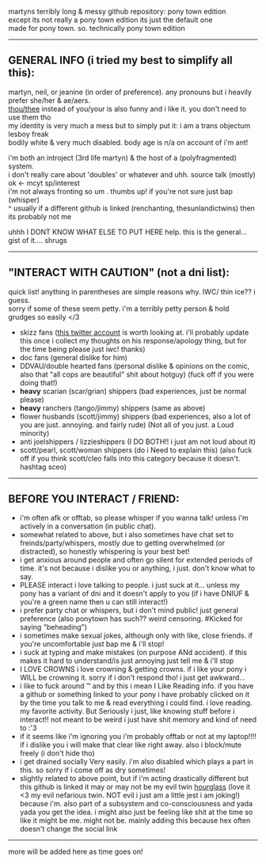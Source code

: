 martyns terribly long & messy github repository: pony town edition <br>
except its not really a pony town edition its just the default one <br>
made for pony town. so. technically pony town edition
***
## GENERAL INFO (i tried my best to simplify all this):
martyn, neil, or jeanine (in order of preference). any pronouns but i heavily prefer she/her & ae/aers. <br>
[thou/thee](https://pronouny.xyz/pronouns/601da3941d17f10013457879) instead of you/your is also funny and i like it. you don't need to use them tho <br>
my identity is very much a mess but to simply put it: i am a trans objectum lesboy freak <br>
bodily white & very much disabled. body age is n/a on account of i'm ant!

i'm both an introject (3rd life martyn) & the host of a (polyfragmented) system. <br>
i don't really care about 'doubles' or whatever and uhh. source talk (mostly) ok <- mcyt sp/interest <br>
i'm not always fronting so um . thumbs up! if you're not sure just bap (whisper) <br>
^ usually if a different github is linked (renchanting, thesunlandictwins) then its probably not me

uhhh I DONT KNOW WHAT ELSE TO PUT HERE help. this is the general... gist of it.... shrugs
***
## "INTERACT WITH CAUTION" (not a dni list):
quick list! anything in parentheses are simple reasons why. IWC/ thin ice?? i guess. <br>
sorry if some of these seem petty. i'm a terribly petty person & hold grudges so easily </3
- skizz fans ([this twitter account](https://x.com/SkizzleArchive) is worth looking at. i'll probably update this once i collect my thoughts on his response/apology thing, but for the time being please just iwc! thanks)
- doc fans (general dislike for him)
- DDVAU/double hearted fans (personal dislike & opinions on the comic, also that "all cops are beautiful" shit about hotguy) (fuck off if you were doing that!)
-  **heavy** scarian (scar/grian) shippers (bad experiences, just be normal please)
-  **heavy** ranchers (tango/jimmy) shippers (same as above)
-  flower husbands (scott/jimmy) shippers (bad experiences, also a lot of you are just. annoying. and fairly rude) (Not all of you just. a Loud minority)
-  anti joelshippers / lizzieshippers (I DO BOTH!! i just am not loud about it)
-  scott/pearl, scott/woman shippers (do i Need to explain this) (also fuck off if you think scott/cleo falls into this category because it doesn't. hashtag sceo)
***
## BEFORE YOU INTERACT / FRIEND:
- i'm often afk or offtab, so please whisper if you wanna talk! unless i'm actively in a conversation (in public chat).
- somewhat related to above, but i also sometimes have chat set to freinds/party/whispers, mostly due to getting overwhelmed (or distracted), so honestly whispering is your best bet!
- i get anxious around people and often go silent for extended periods of time. it's not because i dislike you or anything, i just. don't know what to say.
- PLEASE interact i love talking to people. i just suck at it... unless my pony has a variant of dni and it doesn't apply to you (if i have DNIUF & you're a green name then u can still interact!)
- i prefer party chat or whispers, but i don't mind public! just general preference (also ponytown has such?? weird censoring. #Kicked for saying "beheading")
- i sometimes make sexual jokes, although only with like, close friends. if you're uncomfortable just bap me & i'll stop!
- i suck at typing and make mistakes (on purpose ANd accident). if this makes it hard to understand/is just annoying just tell me & i'll stop
- I LOVE CROWNS i love crowning & getting crowns. if i like your pony i WILL be crowning it. sorry if i don't respond tho! i just get awkward...
- i like to fuck around :tm: and by this i mean I Like Reading info. if you have a github or something linked to your pony i have probably clicked on it by the time you talk to me & read everything i could find. i love reading. my favorite activity. But Seriously i just, like knowing stuff before i interact!! not meant to be weird i just have shit memory and kind of need to :'3
- if it seems like i'm ignoring you i'm probably offtab or not at my laptop!!!! if i dislike you i will make that clear like right away. also i block/mute freely (i don't hide tho)
- i get drained socially Very easily. i'm also disabled which plays a part in this. so sorry if i come off as dry sometimes!
- slightly related to above point, but if i'm acting drastically different but this github is linked it may or may not be my evil twin [hourglass](https://github.com/thesunlandictwins/alt.hourglass) (love it <3 my evil nefarious twin. NOT evil i just am a little jest i am joking!) because i'm. also part of a subsystem and co-consciousness and yada yada you get the idea. i might also just be feeling like shit at the time so like it might be me. might not be. mainly adding this because hex often doesn't change the social link
***
more will be added here as time goes on!

